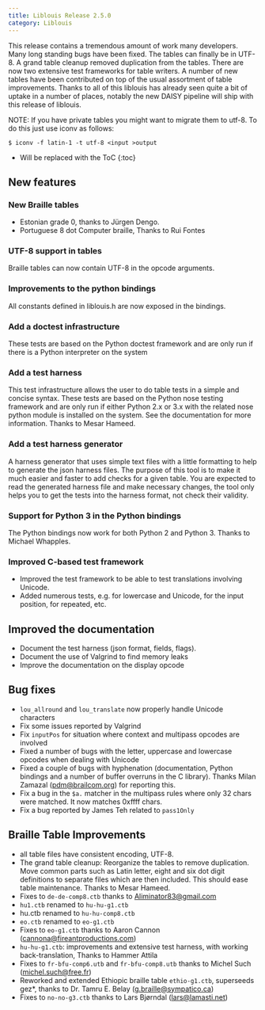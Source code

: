```yaml
---
title: Liblouis Release 2.5.0
category: Liblouis
---
```

This release contains a tremendous amount of work many developers. Many long standing bugs have been fixed. The tables can finally be in UTF-8. A grand table cleanup removed duplication from the tables. There are now two extensive test frameworks for table writers. A number of new tables have been contributed on top of the usual assortment of table improvements. Thanks to all of this liblouis has already seen quite a bit of uptake in a number of places, notably the new DAISY pipeline will ship with this release of liblouis.

NOTE: If you have private tables you might want to migrate them to utf-8. To do this just use iconv as follows:

```
$ iconv -f latin-1 -t utf-8 <input >output
```

* Will be replaced with the ToC
{:toc}

## New features

### New Braille tables
* Estonian grade 0, thanks to Jürgen Dengo.
* Portuguese 8 dot Computer braille, Thanks to Rui Fontes

### UTF-8 support in tables

Braille tables can now contain UTF-8 in the opcode arguments.

### Improvements to the python bindings

All constants defined in liblouis.h are now exposed in the bindings.

### Add a doctest infrastructure

These tests are based on the Python doctest framework and are only run if there is a Python interpreter on the system

### Add a test harness

This test infrastructure allows the user to do table tests in a simple and concise syntax. These tests are based on the Python nose testing framework and are only run if either Python 2.x or 3.x with the related nose python module is installed on the system. See the documentation for more information. Thanks to Mesar Hameed.

### Add a test harness generator

A harness generator that uses simple text files with a little formatting to help to generate the json harness files. The purpose of this tool is to make it much easier and faster to add checks for a given table. You are expected to read the generated harness file and make necessary changes, the tool only helps you to get the tests into the harness format, not check their validity.

### Support for Python 3 in the Python bindings

The Python bindings now work for both Python 2 and Python 3. Thanks to Michael Whapples.

### Improved C-based test framework
* Improved the test framework to be able to test translations involving Unicode.
* Added numerous tests, e.g. for lowercase and Unicode, for the input position, for repeated, etc.

## Improved the documentation
* Document the test harness (json format, fields, flags).
* Document the use of Valgrind to find memory leaks
* Improve the documentation on the display opcode

## Bug fixes
* `lou_allround` and `lou_translate` now properly handle Unicode characters
* Fix some issues reported by Valgrind
* Fix `inputPos` for situation where context and multipass opcodes are involved
* Fixed a number of bugs with the letter, uppercase and lowercase opcodes when dealing with Unicode
* Fixed a couple of bugs with hyphenation (documentation, Python bindings and a number of buffer overruns in the C library). Thanks Milan Zamazal (pdm@brailcom.org) for reporting this.
* Fix a bug in the `$a.` matcher in the multipass rules where only 32 chars were matched. It now matches 0xffff chars.
* Fix a bug reported by James Teh related to `pass1Only`

## Braille Table Improvements
* all table files have consistent encoding, UTF-8.
* The grand table cleanup: Reorganize the tables to remove duplication. Move common parts such as Latin letter, eight and six dot digit definitions to separate files which are then included. This should ease table maintenance. Thanks to Mesar Hameed.
* Fixes to `de-de-comp8.ctb` thanks to Aliminator83@gmail.com
* `hu1.ctb` renamed to `hu-hu-g1.ctb`
* hu.ctb renamed to `hu-hu-comp8.ctb`
* `eo.ctb` renamed to `eo-g1.ctb`
* Fixes to `eo-g1.ctb` thanks to Aaron Cannon (cannona@fireantproductions.com)
* `hu-hu-g1.ctb`: improvements and extensive test harness, with working back-translation, Thanks to Hammer Attila
* Fixes to `fr-bfu-comp6.utb` and `fr-bfu-comp8.utb` thanks to Michel Such (michel.such@free.fr)
* Reworked and extended Ethiopic braille table `ethio-g1.ctb`, superseeds gez*, thanks to Dr. Tamru E. Belay (g.braille@sympatico.ca)
* Fixes to `no-no-g3.ctb` thanks to Lars Bjørndal (lars@lamasti.net)

